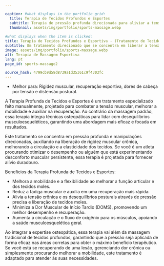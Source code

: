 ```yaml
---

caption: #what displays in the portfolio grid:
  title: Terapia de Tecidos Profundos e Esportes
  subtitle: Terapia de pressão profunda direcionada para aliviar a tensão muscular, melhorar a recuperação e a mobilidade.
  thumbnail: assets/img/portfolio/sports-massage.webp
  
#what displays when the item is clicked:
title: Terapia de Tecidos Profundos e Esportiva - (Tratamento de Tecidos Soft Baseado em Osteopatia)
subtitle: Um tratamento direcionado que se concentra em liberar a tensão muscular, melhorar a circulação e reduzir a dor. Ao contrário da massagem tradicional, esta abordagem integra técnicas osteopáticas para tratar as causas raiz do desconforto, tornando-a ideal para atletas, indivíduos ativos e aqueles que experimentam tensão crônica.
image: assets/img/portfolio/sports-massage.webp
alt: Terapia de Massagem Esportiva
lang: pt
page_id: sports-massage2

source_hash: 4799cb9d58d8739a1d35361c9f4303fc
---
```

- Melhor para: Rigidez muscular, recuperação esportiva, dores de cabeça por tensão e distensão postural.

A Terapia Profunda de Tecidos e Esportes é um tratamento especializado feito manualmente, projetado para combater a tensão muscular, melhorar a mobilidade e auxiliar na recuperação. Ao contrário da massagem padrão, essa terapia integra técnicas osteopáticas para lidar com desequilíbrios musculoesqueléticos, garantindo uma abordagem mais eficaz e focada em resultados.

Este tratamento se concentra em pressão profunda e manipulações direcionadas, auxiliando na liberação de rigidez muscular crônica, melhorando a circulação e a elasticidade dos tecidos. Se você é um atleta procurando otimizar o desempenho ou alguém que está experimentando desconforto muscular persistente, essa terapia é projetada para fornecer alívio duradouro.

Benefícios da Terapia Profunda de Tecidos e Esportes:
- Melhora a mobilidade e a flexibilidade ao melhorar a função articular e dos tecidos moles.
- Reduz a fadiga muscular e auxilia em uma recuperação mais rápida.
- Alivia a tensão crônica e os desequilíbrios posturais através de pressão precisa e liberação de tecidos moles.
- Minimiza a Dor Muscular de Início Tardio (DOMS), promovendo um melhor desempenho e recuperação.
- Aumenta a circulação e o fluxo de oxigênio para os músculos, apoiando a saúde musculoesquelética geral.

Ao integrar a expertise osteopática, essa terapia vai além da massagem tradicional de tecidos profundos, garantindo que a pressão seja aplicada de forma eficaz nas áreas corretas para obter o máximo benefício terapêutico. Se você está se recuperando de uma lesão, gerenciando dor crônica ou simplesmente procurando melhorar a mobilidade, este tratamento é adaptado para atender às suas necessidades.